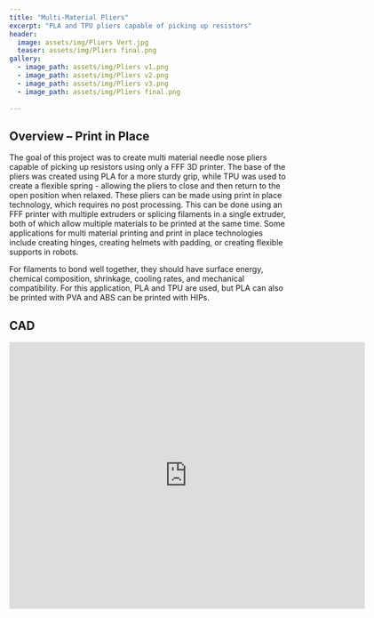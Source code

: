```yaml
---
title: "Multi-Material Pliers"
excerpt: "PLA and TPU pliers capable of picking up resistors"
header:
  image: assets/img/Pliers Vert.jpg
  teaser: assets/img/Pliers final.png
gallery:
  - image_path: assets/img/Pliers v1.png
  - image_path: assets/img/Pliers v2.png
  - image_path: assets/img/Pliers v3.png
  - image_path: assets/img/Pliers final.png
   
---
```


## Overview – Print in Place

The goal of this project was to create multi material needle nose pliers capable of picking up resistors using only a FFF 3D printer. The base of the pliers was created using PLA for a more sturdy grip, while TPU was used to create a flexible spring \- allowing the pliers to close and then return to the open position when relaxed. These pliers can be made using print in place technology, which requires no post processing. This can be done using an FFF printer with multiple extruders or splicing filaments in a single extruder, both of which allow multiple materials to be printed at the same time. Some applications for multi material printing and print in place technologies include creating hinges, creating helmets with padding, or creating flexible supports in robots.

For filaments to bond well together, they should have surface energy, chemical composition, shrinkage, cooling rates, and mechanical compatibility. For this application, PLA and TPU are used, but PLA can also be printed with PVA and ABS can be printed with HIPs.

## CAD
<iframe src="https://vanderbilt643.autodesk360.com/shares/public/SH286ddQT78850c0d8a4b1e4dc6141f18eb7?mode=embed" width="640" height="480" allowfullscreen="true" webkitallowfullscreen="true" mozallowfullscreen="true"  frameborder="0"\>\</iframe\>

## Design

The pliers were created using two different materials that were connected using dovetail links. When extruding in CAD, both handles, both jaws, and the flexible center piece were turned into different bodies and separately printed. The handles and jaws were printed in PLA, while the center piece was printed in TPU. After the pieces were finished, they were press fit together to form a tight connection.  

Two separate center components were printed in order to try out varying levels of flexibility. One was created using 31% infill while the other was created using 23% infill. Both were printed with a grid infill pattern and no top or bottom layers were used so that the flexibility was consistent throughout the entire spring area. Ultimately, the 31% infill center piece was used to make the pliers springier.

The handles and jaws were changed multiple times in CAD to create the appropriate shape and grip to pick up small resistors. The gap between the jaws in the open position was originally around 16 mm wide, which would not have been compatible with the 25 mm spring length, since this spring can only close a gap 13 mm wide. Ultimately, the gap was narrowed to only 8 mm wide, which allowed resistors to be picked up quickly. Another aspect that was changed often in the cad model was the distance between the ends of the handles. Originally, the handles were not far enough apart, so they would hit each other before the jaws of the pliers closed. In the final print, the handles were widened slightly, allowing the jaws to completely close. However, the handles were still close enough to touch each other when closed, so in future iterations this distance would be increased even more.

The final pliers the handles were set 49 mm apart, the jaws were set 8 mm apart, and the springy center component was 25 mm wide.

## Gallery

{% include gallery caption="Design Iterations" %}

## Gif
![alt text](assets/img/Pliers_GIF.GIF)
